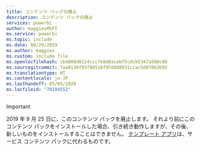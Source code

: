```yaml
---
title: コンテンツ パックの廃止
description: コンテンツ パックの廃止
services: powerbi
author: maggiesMSFT
ms.service: powerbi
ms.topic: include
ms.date: 08/29/2019
ms.author: maggies
ms.custom: include file
ms.openlocfilehash: cbd800d8114ccc7e8d8acebf5cdcb5347a508c86
ms.sourcegitcommit: 7aa0136f93f88516f97ddd8031ccac5d07863b92
ms.translationtype: HT
ms.contentlocale: ja-JP
ms.lasthandoff: 05/05/2020
ms.locfileid: "70184552"
---
```

>[!IMPORTANT]
>2019 年 9 月 25 日に、このコンテンツ パックを廃止します。 それより前にこのコンテンツ パックをインストールした場合、引き続き動作しますが、その後、新しいものをインストールすることはできません。 [テンプレート アプリ](https://docs.microsoft.com/power-bi/service-template-apps-overview)は、サービス コンテンツ パックに代わるものです。